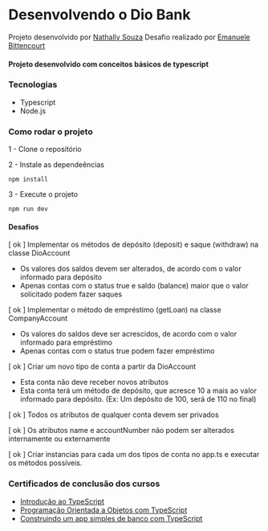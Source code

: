 # Desenvolvendo o Dio Bank
Projeto desenvolvido por [Nathally Souza](https://github.com/nathyts)
Desafio realizado por [Emanuele Bittencourt](https://www.linkedin.com/in/emanuele-bittencourt-quiquinato/)

#### Projeto desenvolvido com conceitos básicos de typescript

### Tecnologias
- Typescript
- Node.js

### Como rodar o projeto

1 - Clone o repositório

2 - Instale as dependeências
    
    npm install

3 - Execute o projeto

    npm run dev

#### Desafios
[ ok ] Implementar os métodos de depósito (deposit) e saque (withdraw) na classe DioAccount
  - Os valores dos saldos devem ser alterados, de acordo com o valor informado para depósito
  - Apenas contas com o status true e saldo (balance) maior que o valor solicitado podem fazer saques

[ ok ] Implementar o método de empréstimo (getLoan) na classe CompanyAccount
  - Os valores do saldos deve ser acrescidos, de acordo com o valor informado para empréstimo
  - Apenas contas com o status true podem fazer empréstimo

[ ok ] Criar um novo tipo de conta a partir da DioAccount
  - Esta conta não deve receber novos atributos
  - Esta conta terá um método de depósito, que acresce 10 a mais ao valor informado para depósito. (Ex: Um depósito de 100, será de 110 no final)

[ ok ] Todos os atributos de qualquer conta devem ser privados

[ ok ] Os atributos name e accountNumber não podem ser alterados internamente ou externamente

[ ok ] Criar instancias para cada um dos tipos de conta no app.ts e executar os métodos possíveis.

### Certificados de conclusão dos cursos

- [Introdução ao TypeScript](https://www.dio.me/certificate/SBUVDTVS/share)
- [Programação Orientada a Objetos com TypeScript](https://www.dio.me/certificate/KUWEZ4TK/share)
- [Construindo um app simples de banco com TypeScript](https://www.dio.me/certificate/G7GGLRHD/share)